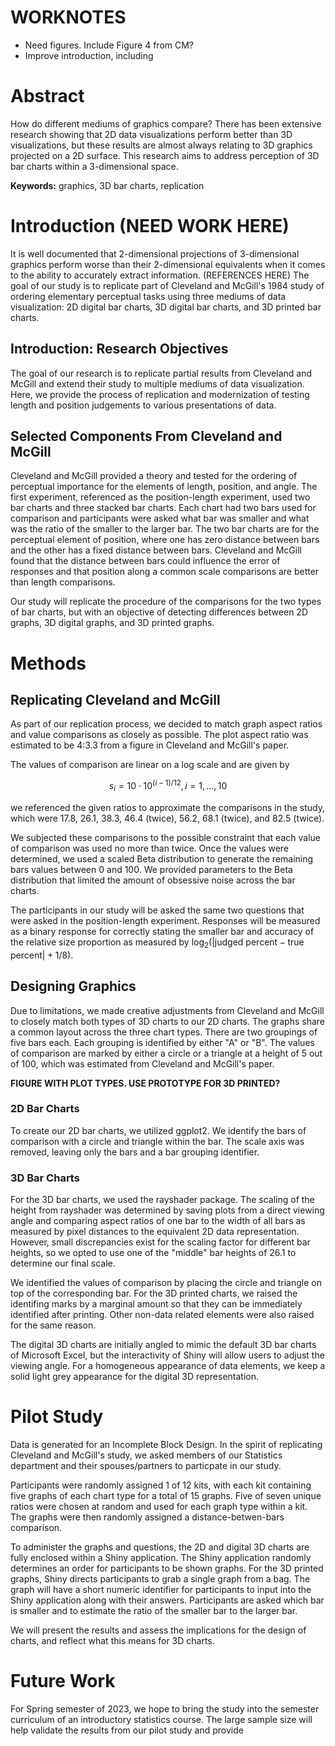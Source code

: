 # WORKNOTES
- Need figures. Include Figure 4 from CM?
- Improve introduction, including 

# Abstract

How do different mediums of graphics compare? 
There has been extensive research showing that 2D data visualizations perform better than 3D visualizations, but these results are almost always relating to 3D graphics projected on a 2D surface. 
This research aims to address perception of 3D bar charts within a 3-dimensional space.

**Keywords:** graphics, 3D bar charts, replication


# Introduction (NEED WORK HERE)

It is well documented that 2-dimensional projections of 3-dimensional graphics perform worse than their 2-dimensional equivalents when it comes to the ability to accurately extract information. (REFERENCES HERE) 
The goal of our study is to replicate part of Cleveland and McGill's 1984 study of ordering elementary perceptual tasks using three mediums of data visualization: 2D digital bar charts, 3D digital bar charts, and 3D printed bar charts.

## Introduction: Research Objectives

The goal of our research is to replicate partial results from Cleveland and McGill and extend their study to multiple mediums of data visualization. 
Here, we provide the process of replication and modernization of testing length and position judgements to various presentations of data.

## Selected Components From Cleveland and McGill

Cleveland and McGill provided a theory and tested for the ordering of perceptual importance for the elements of length, position, and angle. 
The first experiment, referenced as the position-length experiment, used two bar charts and three stacked bar charts.
Each chart had two bars used for comparison and participants were asked what bar was smaller and what was the ratio of the smaller to the larger bar.
The two bar charts are for the perceptual element of position, where one has zero distance between bars and the other has a fixed distance between bars.
Cleveland and McGill found that the distance between bars could influence the error of responses and that position along a common scale comparisons are better than length comparisons.

Our study will replicate the procedure of the comparisons for the two types of bar charts, but with an objective of detecting differences between 2D graphs, 3D digital graphs, and 3D printed graphs.

# Methods

## Replicating Cleveland and McGill

As part of our replication process, we decided to match graph aspect ratios and value comparisons as closely as possible. 
The plot aspect ratio was estimated to be 4:3.3 from a figure in Cleveland and McGill's paper.

The values of comparison are linear on a log scale and are given by

$$s_i=10\cdot 10^{(i-1)/12}, i=1,...,10$$

we referenced the given ratios to approximate the comparisons in the study, which were 17.8, 26.1, 38.3, 46.4 (twice), 56.2, 68.1 (twice), and 82.5 (twice).

We subjected these comparisons to the possible constraint that each value of comparison was used no more than twice. 
Once the values were determined, we used a scaled Beta distribution to generate the remaining bars values between 0 and 100.
We provided parameters to the Beta distribution that limited the amount of obsessive noise across the bar charts.

The participants in our study will be asked the same two questions that were asked in the position-length experiment.
Responses will be measured as a binary response for correctly stating the smaller bar and accuracy of the relative size proportion as measured by $\text{log}_2(|\text{judged percent}-\text{true percent}|+1/8)$.

## Designing Graphics

Due to limitations, we made creative adjustments from Cleveland and McGill to closely match both types of 3D charts to our 2D charts. 
The graphs share a common layout across the three chart types. 
There are two groupings of five bars each. 
Each grouping is identified by either "A" or "B". 
The values of comparison are marked by either a circle or a triangle at a height of 5 out of 100, which was estimated from Cleveland and McGill's paper. 

**FIGURE WITH PLOT TYPES. USE PROTOTYPE FOR 3D PRINTED?**

### 2D Bar Charts

To create our 2D bar charts, we utilized ggplot2. 
We identify the bars of comparison with a circle and triangle within the bar.
The scale axis was removed, leaving only the bars and a bar grouping identifier. 

### 3D Bar Charts

For the 3D bar charts, we used the rayshader package. 
The scaling of the height from rayshader was determined by saving plots from a direct viewing angle and comparing aspect ratios of one bar to the width of all bars as measured by pixel distances to the equivalent 2D data representation. 
However, small discrepancies exist for the scaling factor for different bar heights, so we opted to use one of the "middle" bar heights of 26.1 to determine our final scale. 

We identified the values of comparison by placing the circle and triangle on top of the corresponding bar.
For the 3D printed charts, we raised the identifing marks by a marginal amount so that they can be immediately identified after printing. 
Other non-data related elements were also raised for the same reason.

The digital 3D charts are initially angled to mimic the default 3D bar charts of Microsoft Excel, but the interactivity of Shiny will allow users to adjust the viewing angle. For a homogeneous appearance of data elements, we keep a solid light grey appearance for the digital 3D representation. 

# Pilot Study

Data is generated for an Incomplete Block Design. 
In the spirit of replicating Cleveland and McGill's study, we asked members of our Statistics department and their spouses/partners to particpate in our study.

Participants were randomly assigned 1 of 12 kits, with each kit containing five graphs of each chart type for a total of 15 graphs. 
Five of seven unique ratios were chosen at random and used for each graph type within a kit. 
The graphs were then randomly assigned a distance-betwen-bars comparison.

To administer the graphs and questions, the 2D and digital 3D charts are fully enclosed within a Shiny application. 
The Shiny application randomly determines an order for participants to be shown graphs.
For the 3D printed graphs, Shiny directs participants to grab a single graph from a bag. 
The graph will have a short numeric identifier for participants to input into the Shiny application along with their answers. 
Participants are asked which bar is smaller and to estimate the ratio of the smaller bar to the larger bar.

We will present the results and assess the implications for the design of charts, and reflect what this means for 3D charts.

# Future Work

For Spring semester of 2023, we hope to bring the study into the semester curriculum of an introductory statistics course. 
The large sample size will help validate the results from our pilot study and provide 


